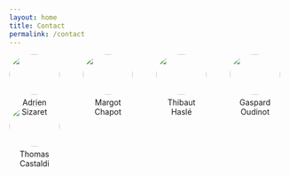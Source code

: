 ```yaml
---
layout: home
title: Contact
permalink: /contact
---
```


<div class="gallery">
    <div class="image">
        <img src="{{ site.baseurl }}/assets/img/Adrien.jpeg">
        <p>Adrien Sizaret</p>
    </div>
    <div class="image">
        <img src="chemin_vers_image_2.jpg">
        <p>Margot Chapot</p>
    </div>
    <div class="image">
        <img src="chemin_vers_image_3.jpg">
        <p>Thibaut Haslé</p>
    </div>
    <div class="image">
        <img src="chemin_vers_image_4.jpg">
        <p>Gaspard Oudinot</p>
    </div>
    <div class="image">
        <img src="chemin_vers_image_5.jpg">
        <p>Thomas Castaldi</p>
    </div>
</div>


<style>
.gallery {
    display: flex;
    flex-wrap: wrap;
    justify-content: space-between;
}

.container {
  margin-left: auto;
  margin-right: auto;
  width: 95%;
  overflow-x: hidden;
}

.image {
    width: 18%;
    margin-bottom: 20px; /* Espacement en bas de chaque image */
    text-align: center;
    margin-right: 3%; /* Espacement horizontal entre les images */
}

.image:last-child {
    margin-right: 0; /* Supprime l'espacement à droite de la dernière image */
}


.image img {
    width: 100%;
    height: auto;
    border-radius: 50%;
}

.image p {
    margin-top: 5px;
    font-size: 14px;
}
</style>
